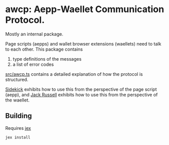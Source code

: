 # awcp: Aepp-Waellet Communication Protocol.

Mostly an internal package.

Page scripts (aepps) and wallet browser extensions (waellets) need to talk to
each other.  This package contains

1. type definitions of the messages
2. a list of error codes

[src/awcp.ts](./src/awcp.ts) contains a detailed explanation of how the
protocol is structured.

[Sidekick](../../sidekick/) exhibits how to use this from the perspective of
the page script (aepp), and [Jack Russell](../../jrx) exhibits how to use this
from the perspective of the waellet.

## Building

Requires [jex]

```
jex install
```

[jex]: ../../utils/jex/
